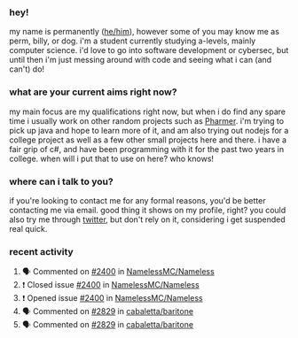 ### hey!
my name is permanently ([he/him](https://pronoun.is/he)), however some of you may know me as perm, billy, or dog. i'm a student currently studying a-levels, mainly computer science. i'd love to go into software development or cybersec, but until then i'm just messing around with code and seeing what i can (and can't) do!

### what are your current aims right now?
my main focus are my qualifications right now, but when i do find any spare time i usually work on other random projects such as [Pharmer](https://github.com/Permanently/Pharmer). i'm trying to pick up java and hope to learn more of it, and am also trying out nodejs for a college project as well as a few other small projects here and there. i have a fair grip of c#, and have been programming with it for the past two years in college. when will i put that to use on here? who knows!

### where can i talk to you?
if you're looking to contact me for any formal reasons, you'd be better contacting me via email. good thing it shows on my profile, right? you could also try me through [twitter](https://twitter.com/permanentlay), but don't rely on it, considering i get suspended real quick.

### recent activity
<!--START_SECTION:activity-->
1. 🗣 Commented on [#2400](https://github.com/NamelessMC/Nameless/issues/2400) in [NamelessMC/Nameless](https://github.com/NamelessMC/Nameless)
2. ❗️ Closed issue [#2400](https://github.com/NamelessMC/Nameless/issues/2400) in [NamelessMC/Nameless](https://github.com/NamelessMC/Nameless)
3. ❗️ Opened issue [#2400](https://github.com/NamelessMC/Nameless/issues/2400) in [NamelessMC/Nameless](https://github.com/NamelessMC/Nameless)
4. 🗣 Commented on [#2829](https://github.com/cabaletta/baritone/issues/2829) in [cabaletta/baritone](https://github.com/cabaletta/baritone)
5. 🗣 Commented on [#2829](https://github.com/cabaletta/baritone/issues/2829) in [cabaletta/baritone](https://github.com/cabaletta/baritone)
<!--END_SECTION:activity-->

